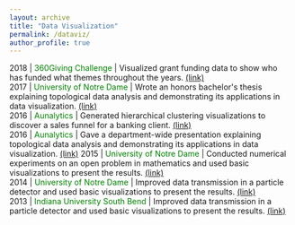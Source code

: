```yaml
---
layout: archive
title: "Data Visualization"
permalink: /dataviz/
author_profile: true
---
```


2018 | <font color="green">360Giving Challenge</font> | Visualized grant funding data to show who has funded what themes throughout the years. <font color="blue"><a href="https://jpskycak.github.io/360Giving-Challenge">(link)</a></font>  
2017 | <font color="green">University of Notre Dame</font> | Wrote an honors bachelor's thesis explaining topological data analysis and demonstrating its applications in data visualization. <font color="blue"><a href="https://jpskycak.github.io/files/skycak-nd-tdathesis.pdf">(link)</a></font>  
2016 | <font color="green">Aunalytics</font> | Generated hierarchical clustering visualizations to discover a sales funnel for a banking client. <font color="blue"><a href="https://jpskycak.github.io/files/skycak-aunalytics-salesfunnel.pdf">(link)</a></font>  
2016 | <font color="green">Aunalytics</font> | Gave a department-wide presentation explaining topological data analysis and demonstrating its applications in data visualization. <font color="blue"><a href="https://jpskycak.github.io/files/skycak-aunalytics-tda.pdf">(link)</a></font> 
2015 | <font color="green">University of Notre Dame</font> | Conducted numerical experiments on an open problem in mathematics and used basic visualizations to present the results. <font color="blue"><a href="https://jpskycak.github.io/files/skycak-nd-scientia.pdf">(link)</a></font>  
2014 | <font color="green">University of Notre Dame</font> | Improved data transmission in a particle detector and used basic visualizations to present the results. <font color="blue"><a href="https://jpskycak.github.io/files/skycak-nd-particledetector.pdf">(link)</a></font>  
2013 | <font color="green">Indiana University South Bend</font> | Improved data transmission in a particle detector and used basic visualizations to present the results. <font color="blue"><a href="https://jpskycak.github.io/files/skycak-iusb-particledetector.pdf">(link)</a></font>   
